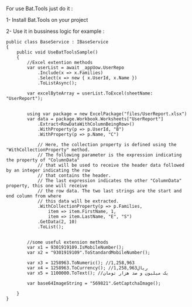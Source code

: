 For use Bat.Tools just do it :

1- Install Bat.Tools on your project

2- Use it in bussiness logic
for example :



    public class BaseService : IBaseService
    {
        public void UseBatToolsSample()
        {
            //Excel extention methods
            var userList = await _appUow.UserRepo
                .Include(x => x.Families)
                .Select(x => new { x.UserId, x.Name })
                .ToListAsync();

            var excelByteArray = userList.ToExcel(sheetName: "UserReport");


            using var package = new ExcelPackage("files/UserReport.xlsx")
            var data = package.Workbook.Worksheets["UserReport"]
                .Extract<RowDataWithColumnBeingRow>()
                .WithProperty(p => p.UserId, "B")
                .WithProperty(p => p.Name, "C")

                // Here, the collection property is defined using the "WithCollectionProperty" method.
                // The following parameter is the expression indicating the property of "ColumnData"
                // that will be used to receive the header data followed by an integer indicating the row
                // that contains the header.
                // The last expression indicates the other "ColumnData" property, this one will receive
                // the row data. The two last strings are the start and end column from where
                // this data will be extracted.
                .WithCollectionProperty(p => p.Families,
                    item => item.FirstName, 1,
                    item => item.LastName, "E", "S")
                .GetData(2, 10)
                .ToList();


            //some useful extension methods
            var x1 = 9301919109.IsMobileNumber();
            var x2 = "9301919109".ToStandardMobileNumber();

            var x3 = 1258963.ToNumeric(); //1,258,963
            var x4 = 1258963.ToCurrency(); //1,258,963ریال
            var x5 = 1100000.ToText(); //یک میلیون و صد هزار تومان

            var base64ImageString = "569821".GetCaptchaImage();

        }
    }
